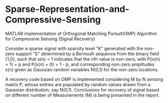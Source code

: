 # Sparse-Representation-and-Compressive-Sensing
MATLAB implementation of Orthogonal Matching Pursuit(OMP) Algorithm for Compressive Sensing (Signal Recovery)

Consider a sparse signal with sparsity level "K" generated with the non-zero support "S" 
determined by a Bernoulli sequence from the binary field {1,0}, such that s(n) = 1 indicates
that the nth value is non-zero, with P{s(n) = 1} = p and P{s(n) = 0} = 1 - p, and corresponding non-zero
amplitudes x(n) given as Gaussian random variables N(0,1) for the non-zero locations.

A recovery code based on OMP is implemented considering M by N sensing matrix P, whose entries are populated
by random values drawn from a Gaussian distribution, say N(0,1). Conclusions for recovery of signal based on
different number of Measurements (M) is being presented in the report.
